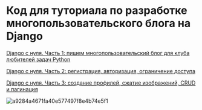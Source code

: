 # Код для туториала по разработке многопользовательского блога на Django

[Django с нуля. Часть 1: пишем многопользовательский блог для клуба любителей задач Python](http://dev.kalyuzhnyy.ru/?p=2002)

[Django с нуля. Часть 2: регистрация, авторизация, ограничение доступа](http://dev.kalyuzhnyy.ru/?p=2002)

[Django с нуля. Часть 3: создание профилей, сжатие изображений, CRUD и пагинация](http://dev.kalyuzhnyy.ru/?p=2002)

![a9284a4671fa40e577497f8e4b74e5f1](https://user-images.githubusercontent.com/85797091/176403157-b8319313-0ea0-4627-84a8-8c62d4daa0fd.png)
